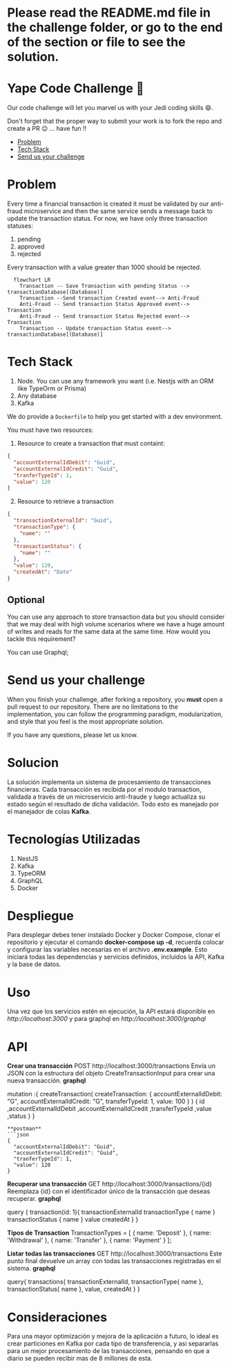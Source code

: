 # Please read the README.md file in the challenge folder, or go to the end of the section or file to see the solution.
# Yape Code Challenge :rocket:

Our code challenge will let you marvel us with your Jedi coding skills :smile:. 

Don't forget that the proper way to submit your work is to fork the repo and create a PR :wink: ... have fun !!

- [Problem](#problem)
- [Tech Stack](#tech_stack)
- [Send us your challenge](#send_us_your_challenge)

# Problem

Every time a financial transaction is created it must be validated by our anti-fraud microservice and then the same service sends a message back to update the transaction status.
For now, we have only three transaction statuses:

<ol>
  <li>pending</li>
  <li>approved</li>
  <li>rejected</li>  
</ol>

Every transaction with a value greater than 1000 should be rejected.

```mermaid
  flowchart LR
    Transaction -- Save Transaction with pending Status --> transactionDatabase[(Database)]
    Transaction --Send transaction Created event--> Anti-Fraud
    Anti-Fraud -- Send transaction Status Approved event--> Transaction
    Anti-Fraud -- Send transaction Status Rejected event--> Transaction
    Transaction -- Update transaction Status event--> transactionDatabase[(Database)]
```

# Tech Stack

<ol>
  <li>Node. You can use any framework you want (i.e. Nestjs with an ORM like TypeOrm or Prisma) </li>
  <li>Any database</li>
  <li>Kafka</li>    
</ol>

We do provide a `Dockerfile` to help you get started with a dev environment.

You must have two resources:

1. Resource to create a transaction that must containt:

```json
{
  "accountExternalIdDebit": "Guid",
  "accountExternalIdCredit": "Guid",
  "tranferTypeId": 1,
  "value": 120
}
```

2. Resource to retrieve a transaction

```json
{
  "transactionExternalId": "Guid",
  "transactionType": {
    "name": ""
  },
  "transactionStatus": {
    "name": ""
  },
  "value": 120,
  "createdAt": "Date"
}
```

## Optional

You can use any approach to store transaction data but you should consider that we may deal with high volume scenarios where we have a huge amount of writes and reads for the same data at the same time. How would you tackle this requirement?

You can use Graphql;

# Send us your challenge

When you finish your challenge, after forking a repository, you **must** open a pull request to our repository. There are no limitations to the implementation, you can follow the programming paradigm, modularization, and style that you feel is the most appropriate solution.

If you have any questions, please let us know.

# Solucion

La solución implementa un sistema de procesamiento de transacciones financieras. Cada transacción es recibida por el modulo transaction, validada a través de un microservicio anti-fraude y luego actualiza su estado según el resultado de dicha validación. Todo esto es manejado por el manejador de colas **Kafka**.

# Tecnologías Utilizadas

<ol>
  <li>NestJS</li>
  <li>Kafka</li>
  <li>TypeORM</li>
  <li>GraphQL</li>
  <li>Docker</li>
</ol>

# Despliegue

Para desplegar debes tener instalado Docker y Docker Compose, clonar el repositorio y ejecutar el comando **docker-compose up -d**, recuerda colocar y configurar las variables necesarias en el archivo **.env.example**.
Esto iniciará todas las dependencias y servicios definidos, incluidos la API, Kafka y la base de datos. 

# Uso

Una vez que los servicios estén en ejecución, la API estará disponible en *http://localhost:3000* y para graphql en *http://localhost:3000/graphql*

# API 

**Crear una transacción**
POST http://localhost:3000/transactions Envía un JSON con la estructura del objeto CreateTransactionInput para crear una nueva transacción.
**graphql**

  mutation :{
  createTransaction(
    createTransaction: {
      accountExternalIdDebit: "G",
      accountExternalIdCredit: "G",
      transferTypeId: 1,
      value: 100
    }
  ) {
    id
    ,accountExternalIdDebit
    ,accountExternalIdCredit
    ,transferTypeId
    ,value
    ,status
  }
}


```
**postman**
```json
{
  "accountExternalIdDebit": "Guid",
  "accountExternalIdCredit": "Guid",
  "tranferTypeId": 1,
  "value": 120
}
```

**Recuperar una transacción**
GET http://localhost:3000/transactions/{id} Reemplaza {id} con el identificador único de la transacción que deseas recuperar.
**graphql**

query {
  transaction(id: 1){
transactionExternalId
    transactionType {
      name
    }
    transactionStatus {
      name
    }
    value
    createdAt
  }
}

**Tipos de Transaction**
TransactionTypes = [
  { name: 'Deposit' },
  { name: 'Withdrawal' },
  { name: 'Transfer' },
  { name: 'Payment' }
];


**Listar todas las transacciones**
GET http://localhost:3000/transactions Este punto final devuelve un array con todas las transacciones registradas en el sistema.
**graphql**

query{
  transactions{
    transactionExternalId,
    transactionType{
      name
    },
    transactionStatus{
      name
    },
    value,
    createdAt
  }
}


# Consideraciones

Para una mayor optimización y mejora de la aplicación a futuro, lo ideal es crear particiones en Kafka por cada tipo de transferencia, y asi separarlas para un mejor procesamiento de las transacciones, pensando en que a diario se pueden recibir mas de 8 millones de esta.